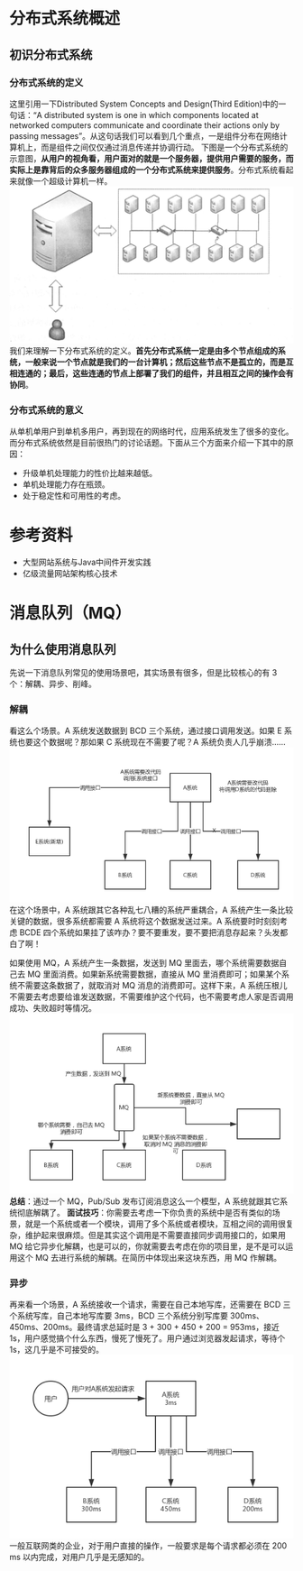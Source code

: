 # 分布式系统概述
## 初识分布式系统
### 分布式系统的定义
这里引用一下Distributed System Concepts and Design(Third Edition)中的一句话：“A distributed system is one in which components located at networked computers communicate and coordinate their actions only by passing messages”。从这句话我们可以看到几个重点，一是组件分布在网络计算机上，而是组件之间仅仅通过消息传递并协调行动。
下图是一个分布式系统的示意图，**从用户的视角看，用户面对的就是一个服务器，提供用户需要的服务，而实际上是靠背后的众多服务器组成的一个分布式系统来提供服务**。分布式系统看起来就像一个超级计算机一样。
![](image/335.png)
我们来理解一下分布式系统的定义。**首先分布式系统一定是由多个节点组成的系统，一般来说一个节点就是我们的一台计算机；然后这些节点不是孤立的，而是互相连通的；最后，这些连通的节点上部署了我们的组件，并且相互之间的操作会有协同**。
### 分布式系统的意义
从单机单用户到单机多用户，再到现在的网络时代，应用系统发生了很多的变化。而分布式系统依然是目前很热门的讨论话题。下面从三个方面来介绍一下其中的原因：
- 升级单机处理能力的性价比越来越低。
- 单机处理能力存在瓶颈。
- 处于稳定性和可用性的考虑。


# 参考资料
- 大型网站系统与Java中间件开发实践
- 亿级流量网站架构核心技术

# 消息队列（MQ）

## 为什么使用消息队列
先说一下消息队列常见的使用场景吧，其实场景有很多，但是比较核心的有 3 个：解耦、异步、削峰。
### 解耦
看这么个场景。A 系统发送数据到 BCD 三个系统，通过接口调用发送。如果 E 系统也要这个数据呢？那如果 C 系统现在不需要了呢？A 系统负责人几乎崩溃......
![](image/340.png)
在这个场景中，A 系统跟其它各种乱七八糟的系统严重耦合，A 系统产生一条比较关键的数据，很多系统都需要 A 系统将这个数据发送过来。A 系统要时时刻刻考虑 BCDE 四个系统如果挂了该咋办？要不要重发，要不要把消息存起来？头发都白了啊！

如果使用 MQ，A 系统产生一条数据，发送到 MQ 里面去，哪个系统需要数据自己去 MQ 里面消费。如果新系统需要数据，直接从 MQ 里消费即可；如果某个系统不需要这条数据了，就取消对 MQ 消息的消费即可。这样下来，A 系统压根儿不需要去考虑要给谁发送数据，不需要维护这个代码，也不需要考虑人家是否调用成功、失败超时等情况。
![](image/341.png)
**总结**：通过一个 MQ，Pub/Sub 发布订阅消息这么一个模型，A 系统就跟其它系统彻底解耦了。
**面试技巧**：你需要去考虑一下你负责的系统中是否有类似的场景，就是一个系统或者一个模块，调用了多个系统或者模块，互相之间的调用很复杂，维护起来很麻烦。但是其实这个调用是不需要直接同步调用接口的，如果用 MQ 给它异步化解耦，也是可以的，你就需要去考虑在你的项目里，是不是可以运用这个 MQ 去进行系统的解耦。在简历中体现出来这块东西，用 MQ 作解耦。
### 异步
再来看一个场景，A 系统接收一个请求，需要在自己本地写库，还需要在 BCD 三个系统写库，自己本地写库要 3ms，BCD 三个系统分别写库要 300ms、450ms、200ms。最终请求总延时是 3 + 300 + 450 + 200 = 953ms，接近 1s，用户感觉搞个什么东西，慢死了慢死了。用户通过浏览器发起请求，等待个 1s，这几乎是不可接受的。
![](image/342.png)
一般互联网类的企业，对于用户直接的操作，一般要求是每个请求都必须在 200 ms 以内完成，对用户几乎是无感知的。